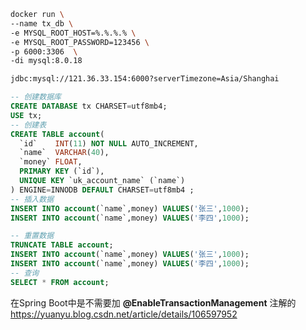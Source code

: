 ```bash
docker run \
--name tx_db \
-e MYSQL_ROOT_HOST=%.%.%.% \
-e MYSQL_ROOT_PASSWORD=123456 \
-p 6000:3306  \
-di mysql:8.0.18
```

```bash
jdbc:mysql://121.36.33.154:6000?serverTimezone=Asia/Shanghai
```

```sql
-- 创建数据库
CREATE DATABASE tx CHARSET=utf8mb4;
USE tx;
-- 创建表
CREATE TABLE account(
  `id`    INT(11) NOT NULL AUTO_INCREMENT,
  `name`  VARCHAR(40),
  `money` FLOAT,
  PRIMARY KEY (`id`),
  UNIQUE KEY `uk_account_name` (`name`) 
) ENGINE=INNODB DEFAULT CHARSET=utf8mb4 ;
-- 插入数据
INSERT INTO account(`name`,money) VALUES('张三',1000);
INSERT INTO account(`name`,money) VALUES('李四',1000);
```

```sql
-- 重置数据
TRUNCATE TABLE account;
INSERT INTO account(`name`,money) VALUES('张三',1000);
INSERT INTO account(`name`,money) VALUES('李四',1000);
-- 查询
SELECT * FROM account;
```



在Spring Boot中是不需要加 **@EnableTransactionManagement** 注解的 https://yuanyu.blog.csdn.net/article/details/106597952 